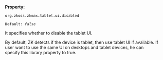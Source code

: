 **Property:**

`org.zkoss.zkmax.tablet.ui.disabled`

`Default: `<i>`false`</i>

It specifies whether to disable the tablet UI.

By default, ZK detects if the device is tablet, then use tablet UI if
available. If user want to use the same UI on desktops and tablet
devices, he can specify this library property to true.
